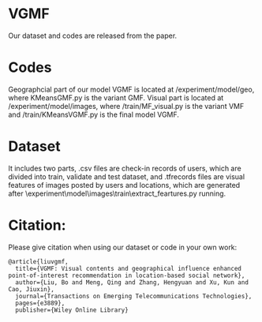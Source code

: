 # VGMF
Our dataset and codes are released from the paper.
# Codes
Geographcial part of our model VGMF is located at /experiment/model/geo, where KMeansGMF.py is the variant GMF.
Visual part is located at /experiment/model/images, where /train/MF_visual.py is the variant VMF and /train/KMeansVGMF.py is the final model VGMF.
# Dataset
It includes two parts,
.csv files are check-in records of users, which are divided into train, validate and test dataset, and .tfrecords files are visual features of images posted by users and locations, which are generated after \experiment\model\images\train\extract_feartures.py running.
# Citation:
Please give citation when using our dataset or code in your own work:
```
@article{liuvgmf,  
  title={VGMF: Visual contents and geographical influence enhanced point-of-interest recommendation in location-based social network},  
  author={Liu, Bo and Meng, Qing and Zhang, Hengyuan and Xu, Kun and Cao, Jiuxin},  
  journal={Transactions on Emerging Telecommunications Technologies},  
  pages={e3889},  
  publisher={Wiley Online Library}
 ```

